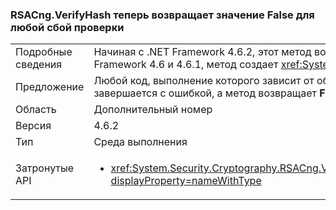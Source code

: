 ### <a name="rsacngverifyhash-now-returns-false-for-any-verification-failure"></a>RSACng.VerifyHash теперь возвращает значение False для любой сбой проверки

|   |   |
|---|---|
|Подробные сведения|Начиная с .NET Framework 4.6.2, этот метод возвращает <strong>False</strong> Если саму подпись имеют неправильный формат. Теперь возвращает значение false для любой сбой проверки. В .NET Framework 4.6 и 4.6.1, метод создает <xref:System.Security.Cryptography.CryptographicException?displayProperty=name> Если саму подпись имеют неправильный формат.|
|Предложение|Любой код, выполнение которого зависит от обработки <xref:System.Security.Cryptography.CryptographicException?displayProperty=name> вместо этого следует выполнить, если проверка завершается с ошибкой, а метод возвращает <strong>False</strong>.|
|Область|Дополнительный номер|
|Версия|4.6.2|
|Тип|Среда выполнения|
|Затронутые API|<ul><li><xref:System.Security.Cryptography.RSACng.VerifyHash(System.Byte[],System.Byte[],System.Security.Cryptography.HashAlgorithmName,System.Security.Cryptography.RSASignaturePadding)?displayProperty=nameWithType></li></ul>|


